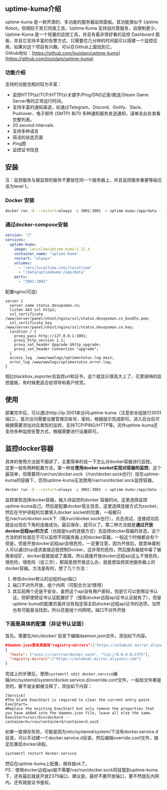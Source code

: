 <a name="b1OIT"></a>
## uptime-kuma介绍
uptime-kuma 是一款开源的、多功能的服务器监控面板。其功能类似于 Uptime Robot。但相较于其它同类工具，Uptime Kuma 支持自托管服务，且限制更少。Uptime-Kuma 是一个轻量的监控工具，并且有着非常好看的监控 Dashboard 面板，并且它支持丰富的告警方式，只需要花几分钟的时间就可以搭建一个监控应用，如果对这个项目有兴趣，可以在Github上面找到它。<br />Github地址：[https://github.com/louislam/uptime-kuma](https://github.com/louislam/uptime-kuma)
<a name="G46TS"></a>
### 功能介绍
支持的功能也相对较为丰富：

- 监控HTTP(s)/TCP/HTTP(s)关键字/Ping/DNS记录/推送/Steam Game Server等的正常运行时间。
- 支持丰富的通知渠道，如通过Telegram、Discord、Gotify、Slack、Pushover、电子邮件 (SMTP) 和70 多种通知服务发送通知，请单击此处查看完整列表。
- 20 second intervals.
- 支持多种语言
- 简洁的状态页面
- Ping图
- 监控证书信息
<a name="K6T13"></a>
## 安装
注：监控服务与被监控的服务不要放在同一个服务器上，并且监控服务重要等级应该为level 1。
<a name="DERSI"></a>
### Docker 安装
```bash
docker run -d --restart=always -p 3001:3001 -v uptime-kuma:/app/data --name uptime-kuma louislam/uptime-kuma:1
```
<a name="DX15q"></a>
### 通过docker-compose安装
```yaml
version: "3"
services: 
  uptime-kuma:
    image: louislam/uptime-kuma:1.11.4
    container_name: "uptime-kuma"
    restart: "always"
    volumes: 
      - "/etc/localtime:/etc/localtime"
      - "/data/uptimekuma:/app/data"
    ports: 
      - "3001:3001"
```
配置nginx(可选)
```nginx
server {
  server_name status.devopsman.cn;
  listen 443 ssl http2;
  ssl_certificate /www/server/panel/vhost/nginx/ssl/status.devopsman.cn_bundle.pem;
  ssl_certificate_key /www/server/panel/vhost/nginx/ssl/status.devopsman.cn.key;
  location / {
    proxy_pass http://127.0.0.1:3001;
    proxy_http_version 1.1;
    proxy_set_header Upgrade $http_upgrade;
    proxy_set_header Connection "upgrade";
  }
  access_log  /www/wwwlogs/uptimestatus.log main;
  error_log /www/wwwlogs/uptimestatus.error.log;
}
```
相比blackbox_exporter去监控url和证书，这个就显示很高大上了，花里胡哨的监控面板，有时候更适合给领导和客户欣赏。
<a name="vGuWb"></a>
## 使用
部署完毕后，可以通过http://ip:3001来访问uptime-kuma（注意安全组放行3001端口），首次访问需要设置管理员账号、密码，根据提示完成即可。进入后台后可根据需要添加对应类型的监控，支持TCP/PING/HTTP等。另外uptime-kuma还支持多种监控告警方式，根据需要进行设置即可。
<a name="LLcU7"></a>
## 监控docker容器
具体的使用方法就不细讲了，主要简单的说一下怎么对docker容器进行监控。<br />这里一般有两种配置方法，第一种是**使用docker socket实现对容器的监控**，这个最简单，但需要将/var/run/docker.sock（/run/docker.sock也行）挂在uptime-kuma的容器下，否则uptime-kuma无法使用/var/run/docker.sock监控容器。
```bash
docker run -d --restart=always -p 3001:3001 -v uptime-kuma:/app/data -v /run/docker.sock:/run/docker.sock --name uptime-kuma louislam/uptime-kuma:1
```
监控类型选择docker容器，输入待监控的docker 容器的id，这里选择监控uptime-kuma自己。然后是配置docker宿主信息，这里选择连接方式为socket，然后在守护进程的位置填入docker socket的位置，一般都只在/var/run/docker.sock下（填/run/docker.sock也行），点击测试，连接成功后就会出现右下角的连接成功。最后保存，就可以了。第二种方法就是**通过开放docker远程api的方式**（也就是tcp的连接方式）去监控docker容器的状态，这个方法的好处就在于可以监控不同服务器上的docker容器，一般这个时候都会有个但是，但是开放docker远程api会很危险，一定要注意，因为开放后，就意味着别人可以通过tcp请求直接远程控制Docker，这非常的危险，然后服务器就中毒了被用来挖矿，docker直接就成了毒窝，所以直接开放docker远程api这么干很危险，很危险，很危险（说三次），那就是想开放这么办，就是想监控其他服务器上的docker容器。方法是有的，想了几个方法：

1. 修改docker默认的远程的api端口
2. 端口不对外开放，组个内网（可配合方法1使用）
3. 其实前两个还是不安全，虽然这个api没有用户密码，但是它可以使用证书认证。但即使把证书认证配置好了（搜索docker远程api证书认证就有了），但是uptime-kuma的配置页面并没有指定宿主机docker远程api证书的选项，当然也有可能是没找到，所以还是组个内网吧，端口不对外开放
<a name="MVuHW"></a>
### 下面是具体的配置（非证书认证版）
首先。需要在/etc/docker/ 目录下编辑daemon.json文件，添加如下内容。
```json
#daemon.json里本来就有"registry-mirrors":["https://selwkcml.mirror.aliyuncs.com"]，所以这里只需要在daemon.json追加"hosts": ["unix:///var/run/docker.sock", "tcp://0.0.0.0:2375"]就好了，还有就是如果daemon.json有其他内容，一定不要忘记配置项后面的逗号
{       
  "hosts": ["unix:///var/run/docker.sock", "tcp://0.0.0.0:2375"],
  "registry-mirrors":["https://selwkcml.mirror.aliyuncs.com"]
}
```
完成上的步骤后，使用`systemctl edit docker.service`编辑/etc/systemd/system/docker.service.d/override.conf文件，一般给文件都是空的，要不就全都被注释了，添加如下内容：
```
[Service]
#The blank ExecStart is required to clear the current entry point
ExecStart=
#Replace the existing ExecStart but only remove the properties that you have added into the daemon.json file, leave all else the same.
ExecStart=/usr/bin/dockerd --containerd=/run/containerd/containerd.sock
```
如果一直保存失败，可能是因为/etc/systemd/system/下没有docker.service.d目录，可以手动建一个docker.service.d目录，然后编辑override.conf文件，搞定后重启docker进程。
```bash
systemctl restart docker.service
```
然后在uptime-kuma上配置，保存就ok了。<br />PS：使用docker远程api就不需要/var/run/docker.sock将挂载到uptime-kuma下，还有最后就是开放2375端口，建议是，最好不要开放端口，要不然就在内网内，还有就是证书鉴权。
